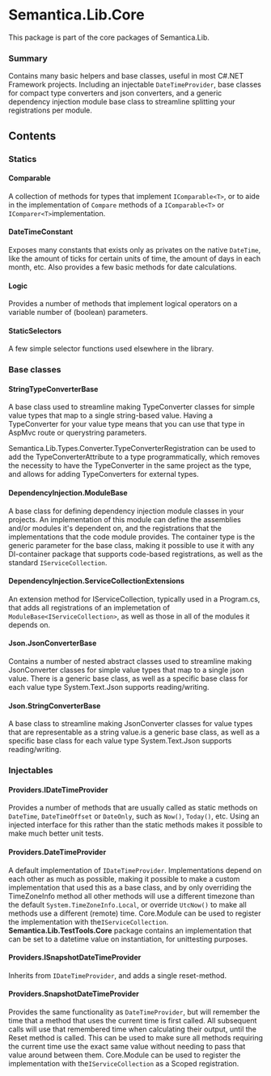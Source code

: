# Semantica.Lib.Core
This package is part of the core packages of Semantica.Lib.

### Summary

Contains many basic helpers and base classes, useful in most C#.NET Framework projects. Including an injectable
``DateTimeProvider``, base classes for compact type converters and json converters, and a generic dependency 
injection module base class to streamline splitting your registrations per module. 

## Contents

### Statics

#### Comparable 
A collection of methods for types that implement ``IComparable<T>``, or to aide in the implementation of ``Compare`` methods of
a ``IComparable<T>`` or ``IComparer<T>``implementation.

#### DateTimeConstant
Exposes many constants that exists only as privates on the native ``DateTime``, like the amount of ticks for certain units of
time, the amount of days in each month, etc. Also provides a few basic methods for date calculations.

#### Logic
Provides a number of methods that implement logical operators on a variable number of (boolean) parameters.

#### StaticSelectors
A few simple selector functions used elsewhere in the library.

### Base classes

#### StringTypeConverterBase
A base class used to streamline making TypeConverter classes for simple value types that map to a single string-based value. 
Having a TypeConverter for your value type means that you can use that type in AspMvc route or querystring parameters. 

Semantica.Lib.Types.Converter.TypeConverterRegistration can be used to add the TypeConverterAttribute to a type 
programmatically, which removes the necessity to have the TypeConverter in the same project as the type, and allows for adding
TypeConverters for external types.

#### DependencyInjection.ModuleBase<T>
A base class for defining dependency injection module classes in your projects. An implementation of this module can define the
assemblies and/or modules it's dependent on, and the registrations that the implementations that the code module provides. The
container type is the generic parameter for the base class, making it possible to use it with any DI-container package that
supports code-based registrations, as well as the standard ``IServiceCollection``.

#### DependencyInjection.ServiceCollectionExtensions
An extension method for IServiceCollection, typically used in a Program.cs, that adds all registrations of an implemetation of 
``ModuleBase<IServiceCollection>``, as well as those in all of the modules it depends on.

#### Json.JsonConverterBase
Contains a number of nested abstract classes used to streamline making JsonConverter classes for simple value types that map to
a single json value. There is a generic base class, as well as a specific base class for each value type System.Text.Json 
supports reading/writing.

#### Json.StringConverterBase
A base class to streamline making JsonConverter classes for value types that are representable as a string value.is a generic
base class, as well as a specific base class for each value type System.Text.Json supports reading/writing.

### Injectables

#### Providers.IDateTimeProvider
Provides a number of methods that are usually called as static methods on ``DateTime``, ``DateTimeOffset`` or ``DateOnly``, 
such as ``Now()``, ``Today()``, etc. Using an injected interface for this rather than the static methods makes it possible to
make much better unit tests.

#### Providers.DateTimeProvider
A default implementation of ``IDateTimeProvider``. Implementations depend on each other as much as possible, making it possible
to make a custom implementation that used this as a base class, and by only overriding the TimeZoneInfo method all other methods
will use a different timezone than the default ``System.TimeZoneInfo.Local``, or override ``UtcNow()`` to make all methods use a
different (remote) time.
Core.Module can be used to register the implementation with the``IServiceCollection``.
**Semantica.Lib.TestTools.Core** package contains an implementation that can be set to a datetime value on instantiation, for
unittesting purposes. 

#### Providers.ISnapshotDateTimeProvider
Inherits from ``IDateTimeProvider``, and adds a single reset-method. 

#### Providers.SnapshotDateTimeProvider
Provides the same functionality as ``DateTimeProvider``, but will remember the time that a method that uses the 
current time is first called. All subsequent calls will use that remembered time when calculating their output, until the Reset 
method is called. This can be used to make sure all methods requiring the current time use the exact same value without needing
to pass that value around between them.
Core.Module can be used to register the implementation with the``IServiceCollection`` as a Scoped registration.
